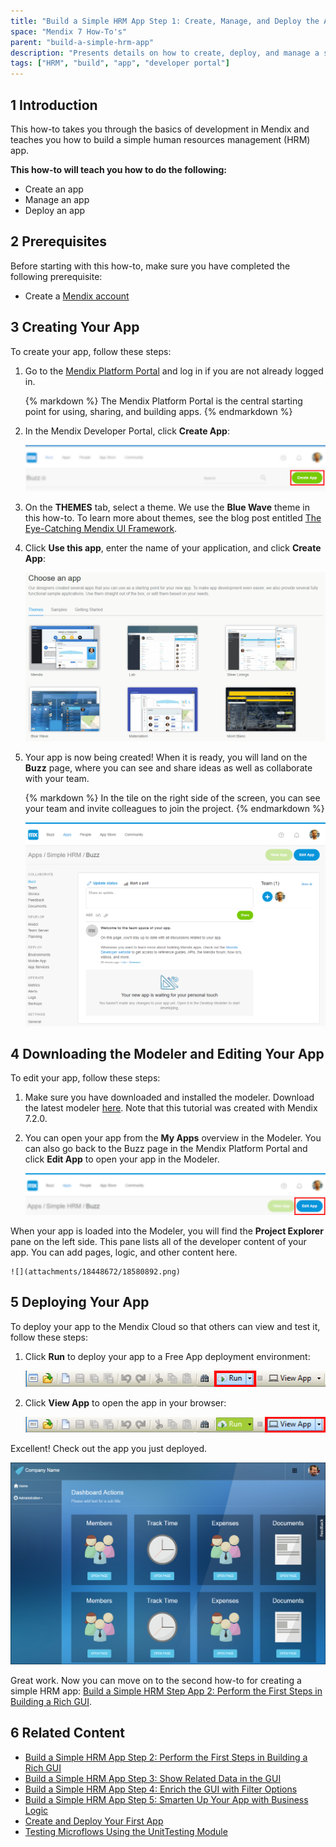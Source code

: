 ```yaml
---
title: "Build a Simple HRM App Step 1: Create, Manage, and Deploy the App"
space: "Mendix 7 How-To's"
parent: "build-a-simple-hrm-app"
description: "Presents details on how to create, deploy, and manage a simple HRM app."
tags: ["HRM", "build", "app", "developer portal"]
---
```


## 1 Introduction

This how-to takes you through the basics of development in Mendix and teaches you how to build a simple human resources management (HRM) app.

**This how-to will teach you how to do the following:**

* Create an app
* Manage an app
* Deploy an app

## 2 Prerequisites

Before starting with this how-to, make sure you have completed the following prerequisite:

* Create a [Mendix account](https://www.mendix.com/try-now/?utm_source=documentation&utm_medium=community&utm_campaign=signup)

## 3 Creating Your App

To create your app, follow these steps:

1. Go to the [Mendix Platform Portal](http://home.mendix.com) and log in if you are not already logged in. 

    <div class="alert alert-info">{% markdown %}
    The Mendix Platform Portal is the central starting point for using, sharing, and building apps.
    {% endmarkdown %}</div>

2. In the Mendix Developer Portal, click **Create App**:

    ![](attachments/18448672/18580906.png) 

3. On the **THEMES** tab, select a theme. We use the **Blue Wave** theme in this how-to. To learn more about themes, see the blog post entitled [The Eye-Catching Mendix UI Framework](https://www.mendix.com/blog/the-eye-catching-mendix-ui-framework/).

4. Click **Use this app**, enter the name of your application, and click **Create App**:

    ![](attachments/18448672/create-blue-wave-app.gif) <br>

5. Your app is now being created! When it is ready, you will land on the **Buzz** page, where you can see and share ideas as well as collaborate with your team. 

    <div class="alert alert-info">{% markdown %}
    In the tile on the right side of the screen, you can see your team and invite colleagues to join the project.
    {% endmarkdown %}</div>
    
    ![](attachments/18448672/18580902.png)

## 4 Downloading the Modeler and Editing Your App

To edit your app, follow these steps:

1. Make sure you have downloaded and installed the modeler. Download the latest modeler [here](https://appstore.home.mendix.com/link/modelers/). Note that this tutorial was created with Mendix 7.2.0.
2. You can open your app from the **My Apps** overview in the Modeler. You can also go back to the Buzz page in the Mendix Platform Portal and click **Edit App** to open your app in the Modeler.

    ![](attachments/18448672/18580895.png) 

When your app is loaded into the Modeler, you will find the **Project Explorer** pane on the left side. This pane lists all of the developer content of your app. You can add pages, logic, and other content here.
    
    ![](attachments/18448672/18580892.png)

## 5 Deploying Your App

To deploy your app to the Mendix Cloud so that others can view and test it, follow these steps:

1. Click **Run** to deploy your app to a Free App deployment environment:

    ![](attachments/18448672/18580884.png)

2. Click **View App** to open the app in your browser:

    ![](attachments/18448672/18580885.png)

Excellent! Check out the app you just deployed.

![](attachments/18448672/18580886.png)

Great work. Now you can move on to the second how-to for creating a simple HRM app: [Build a Simple HRM Step App 2: Perform the First Steps in Building a Rich GUI](build-a-simple-hrm-app-2-first-steps-in-building-a-rich-gui).

## 6 Related Content

* [Build a Simple HRM App Step 2: Perform the First Steps in Building a Rich GUI](build-a-simple-hrm-app-2-first-steps-in-building-a-rich-gui)
* [Build a Simple HRM App Step 3: Show Related Data in the GUI](build-a-simple-hrm-app-3-show-related-data-in-the-gui)
* [Build a Simple HRM App Step 4: Enrich the GUI with Filter Options](build-a-simple-hrm-app-4-enrich-the-gui-with-filter-options)
* [Build a Simple HRM App Step 5: Smarten Up Your App with Business Logic](build-a-simple-hrm-app-5-smarten-up-your-app-with-business-logic)
* [Create and Deploy Your First App](create-and-deploy-your-first-app)
* [Testing Microflows Using the UnitTesting Module](../testing/testing-microflows-using-the-unittesting-module)
